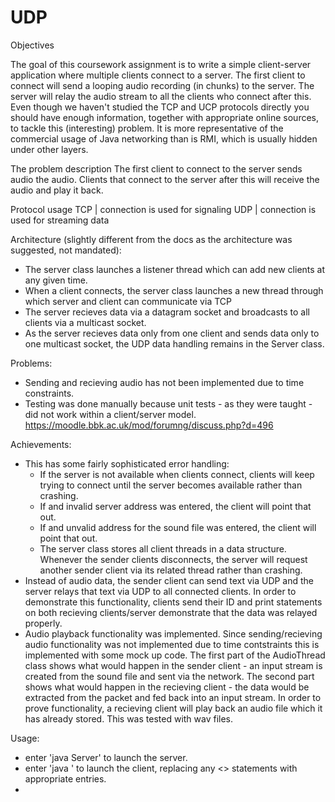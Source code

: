 # UDP

Objectives

The goal of this coursework assignment is to write a simple client-server application where
multiple clients connect to a server. The first client to connect will send a looping audio
recording (in chunks) to the server. The server will relay the audio stream to all the
clients who connect after this.
Even though we haven't studied the TCP and UCP protocols directly you should have
enough information, together with appropriate online sources, to tackle this (interesting)
problem. It is more representative of the commercial usage of Java networking than is
RMI, which is usually hidden under other layers.

The problem description
The first client to connect to the server sends audio the audio. Clients that connect to
the server after this will receive the audio and play it back.

Protocol usage
TCP | connection is used for signaling
UDP | connection is used for streaming data


Architecture (slightly different from the docs as the architecture was suggested, not mandated):
* The server class launches a listener thread which can add new clients at any given time.
* When a client connects, the server class launches a new thread through which server and client can communicate via TCP
* The server recieves data via a datagram socket and broadcasts to all clients via a multicast socket.
* As the server recieves data only from one client and sends data only to one multicast socket, the UDP data handling remains
  in the Server class.

Problems:
* Sending and recieving audio has not been implemented due to time constraints.
* Testing was done manually because unit tests - as they were taught - did not work within a client/server model.
  https://moodle.bbk.ac.uk/mod/forumng/discuss.php?d=496
  
Achievements:
* This has some fairly sophisticated error handling:
	- If the server is not available when clients connect, clients will keep trying to connect until the server becomes available
	  rather than crashing.
	- If and invalid server address was entered, the client will point that out.
	- If and unvalid address for the sound file was entered, the client will point that out.
	- The server class stores all client threads in a data structure. Whenever the sender clients disconnects, the server will
	  request another sender client via its related thread rather than crashing.
* Instead of audio data, the sender client can send text via UDP and the server relays that text via UDP to all connected clients.
  In order to demonstrate this functionality, clients send their ID and print statements on both recieving clients/server
  demonstrate that the data was relayed properly.
* Audio playback functionality was implemented. Since sending/recieving audio functionality was not implemented due to time contstraints
  this is implemented with some mock up code. The first part of the AudioThread class shows what would happen in the sender client -
  an input stream is created from the sound file and sent via the network. The second part shows what would happen in the recieving
  client - the data would be extracted from the packet and fed back into an input stream.
  In order to prove functionality, a recieving client will play back an audio file which it has already stored. This was tested
  with wav files.
  
Usage:
* enter 'java Server' to launch the server.
* enter 'java <IP> <SOUNDFILE>' to launch the client, replacing any <> statements with appropriate entries.
*



